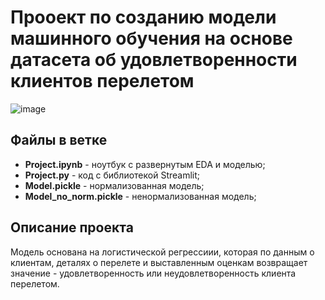 #  Прооект по созданию модели машинного обучения на основе датасета об удовлетворенности клиентов перелетом

![image](https://github.com/Malassalive/Project_clients/assets/138037131/2cfd5661-2e44-4088-a44e-a37370e6847d)


## Файлы в ветке

* **Project.ipynb** - ноутбук с развернутым EDA и моделью;
* **Project.py** - код с библиотекой Streamlit;
* **Model.pickle** - нормализованная модель;
* **Model_no_norm.pickle** - ненормализованная модель;

## Описание проекта 

Модель основана на логистической регрессиии, которая по данным о клиентам, деталях о перелете и выставленным оценкам возвращает значение - удовлетворенность или неудовлетворенность клиента перелетом.

